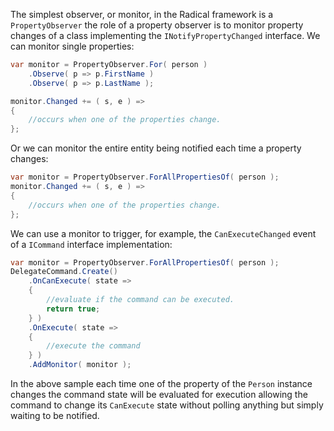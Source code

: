 The simplest observer, or monitor, in the Radical framework is a `PropertyObserver` the role of a property observer is to monitor property changes of a class implementing the `INotifyPropertyChanged` interface. We can monitor single properties:

```csharp
var monitor = PropertyObserver.For( person )	.Observe( p => p.FirstName )	.Observe( p => p.LastName );monitor.Changed += ( s, e ) => {	//occurs when one of the properties change.};
```

Or we can monitor the entire entity being notified each time a property changes:

```csharp
var monitor = PropertyObserver.ForAllPropertiesOf( person );monitor.Changed += ( s, e ) =>{	//occurs when one of the properties change.};
```

We can use a monitor to trigger, for example, the `CanExecuteChanged` event of a `ICommand` interface implementation:

```csharp
var monitor = PropertyObserver.ForAllPropertiesOf( person );
DelegateCommand.Create()    .OnCanExecute( state =>    {
        //evaluate if the command can be executed.        return true;    } )
    .OnExecute( state =>
    {
        //execute the command
    } )
    .AddMonitor( monitor );
```

In the above sample each time one of the property of the `Person` instance changes the command state will be evaluated for execution allowing the command to change its `CanExecute` state without polling anything but simply waiting to be notified.